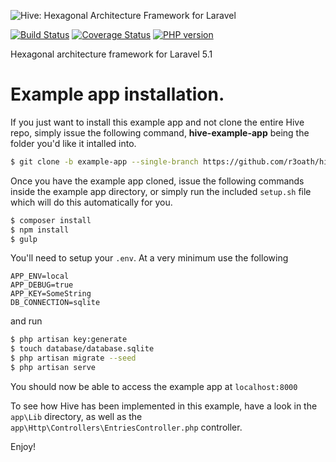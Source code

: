 ![Hive: Hexagonal Architecture Framework for Laravel](https://cloud.githubusercontent.com/assets/2805249/10210584/1901b6f4-682c-11e5-9c6c-f1a549f34f7e.png)

[![Build Status](https://travis-ci.org/r3oath/hive.svg?branch=master)](https://travis-ci.org/r3oath/hive) 
[![Coverage Status](https://coveralls.io/repos/r3oath/hive/badge.svg?branch=master&service=github)](https://coveralls.io/github/r3oath/hive?branch=master)
[![PHP version](https://badge.fury.io/ph/r3oath%2Fhive.svg)](http://badge.fury.io/ph/r3oath%2Fhive)

Hexagonal architecture framework for Laravel 5.1

# Example app installation.

If you just want to install this example app and not clone the entire Hive repo, simply issue the following command, **hive-example-app** being the folder you'd like it intalled into.

```bash
$ git clone -b example-app --single-branch https://github.com/r3oath/hive.git hive-example-app
```

Once you have the example app cloned, issue the following commands inside the example app directory, or simply run the included `setup.sh` file which will do this automatically for you.

```bash
$ composer install
$ npm install
$ gulp
```

You'll need to setup your `.env`. At a very minimum use the following 

```
APP_ENV=local
APP_DEBUG=true
APP_KEY=SomeString
DB_CONNECTION=sqlite
```` 

and run

```bash
$ php artisan key:generate
$ touch database/database.sqlite
$ php artisan migrate --seed
$ php artisan serve
```

You should now be able to access the example app at `localhost:8000`

To see how Hive has been implemented in this example, have a look in the `app\Lib` directory, as well as the `app\Http\Controllers\EntriesController.php` controller.

Enjoy!
